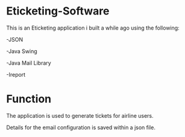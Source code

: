 # Eticketing-Software
This is an Eticketing application i built a while ago using the following:

-JSON

-Java Swing

-Java Mail Library

-Ireport

# Function

The application is used to generate tickets for airline users. 

Details for the email configuration is saved within a json file.
